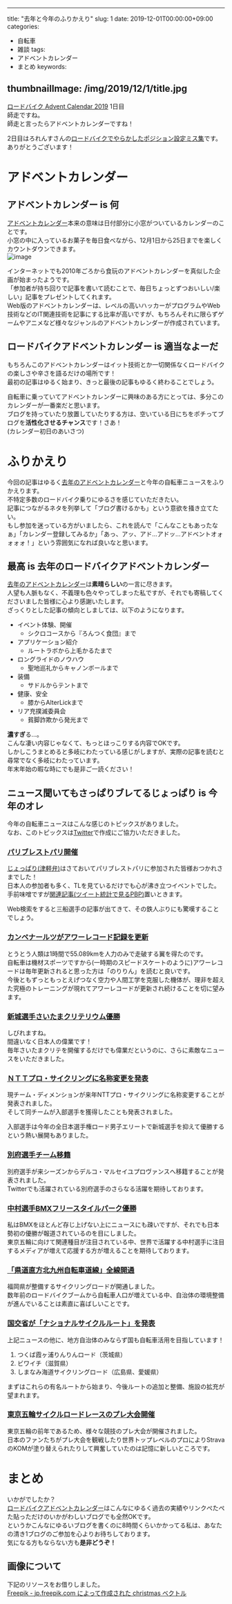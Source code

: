 
---
title: "去年と今年のふりかえり"
slug: 1
date: 2019-12-01T00:00:00+09:00
categories:
- 自転車
- 雑談
tags:
- アドベントカレンダー
- まとめ
keywords:

thumbnailImage: /img/2019/12/1/title.jpg
---

[ロードバイク Advent Calendar 2019](https://adventar.org/calendars/4172) 1日目  
師走ですね。  
師走と言ったらアドベントカレンダーですね！  
  
2日目はろれんすさんの[ロードバイクでやらかしたポジション設定ミス集](https://rorensu-2236.hatenablog.com/entry/2019/12/04/204316)です。  
ありがとうございます！  
  
<!--more-->

<!--toc-->

# アドベントカレンダー

## アドベントカレンダー is 何

[アドベントカレンダー](https://ja.wikipedia.org/wiki/%E3%82%A2%E3%83%89%E3%83%99%E3%83%B3%E3%83%88%E3%82%AB%E3%83%AC%E3%83%B3%E3%83%80%E3%83%BC)本来の意味は日付部分に小窓がついているカレンダーのことです。  
小窓の中に入っているお菓子を毎日食べながら、12月1日から25日までを楽しくカウントダウンできます。  
![image](/img/2019/12/1/1.jpg)
  
インターネットでも2010年ごろから食玩のアドベントカレンダーを真似した企画が始まったようです。  
「参加者が持ち回りで記事を書いて読むことで、毎日ちょっとずつおいしい/楽しい」記事をプレゼントしてくれます。  
Web版のアドベントカレンダーは、レベルの高いハッカーがプログラムやWeb技術などのIT関連技術を記事にする比率が高いですが、もちろんそれに限らずゲームやアニメなど様々なジャンルのアドベントカレンダーが作成されています。  

## ロードバイクアドベントカレンダー is 適当なよーだ

もちろんこのアドベントカレンダーはイット技術とか一切関係なくロードバイクの楽しさや辛さを語るだけの場所です！  
最初の記事はゆるく始まり、きっと最後の記事もゆるく終わることでしょう。  
  
自転車に乗っていてアドベントカレンダーに興味のある方にとっては、多分このカレンダーが一番楽だと思います。  
ブログを持っていたり放置していたりする方は、空いている日にちをポチってブログを**活性化させるチャンス**です！<ssr>さあ！</ssr>  
(カレンダー初日のあいさつ)  
  
# ふりかえり

今回の記事はゆるく[去年のアドベントカレンダー](https://adventar.org/calendars/3572)と今年の自転車ニュースをふりかえります。  
不特定多数のロードバイク乗りにゆるさを感じていただきたい。  
記事につながるネタを列挙して「ブログ書けるかも」という意欲を掻き立てたい。  
もし参加を迷っている方がいましたら、これを読んで「こんなこともあったなぁ」「カレンダー登録してみるか」「あっ、アッ、アド…アドッ…アドベントオォォォォ！」という雰囲気になれば良いなと思います。  

## 最高 is 去年のロードバイクアドベントカレンダー

[去年のアドベントカレンダー](https://adventar.org/calendars/3572)は**素晴らしい**の一言に尽きます。  
人望も人脈もなく、不義理も色々やってしまった私ですが、それでも寄稿してくださいました皆様に心より感謝いたします。  
ざっくりとした記事の傾向としましては、以下のようになります。  

+ イベント体験、開催
  - シクロコースから『ろんつく食団』まで
+ アプリケーション紹介
  - ルートラボから上毛かるたまで
+ ロングライドのノウハウ
  - 聖地巡礼からキャノンボールまで
+ 装備
  - サドルからテントまで
+ 健康、安全
  - 膝からAlterLickまで
+ リア充撲滅委員会
  - 貧脚詐欺から<ssr>発光</ssr>まで

**濃すぎ**る…。  
こんな凄い内容じゃなくて、もっとほっこりする内容でOKです。  
しかしこうまとめると多岐にわたっている感じがしますが、実際の記事を読むと<ssr>尋常でなく多岐</ssr>にわたっています。  
年末年始の暇な時にでも是非ご一読ください！

## ニュース聞いてもさっぱりブレてるじょっぱり is 今年のオレ

今年の自転車ニュースはこんな感じのトピックスがありました。  
なお、このトピックスは[Twitter](https://twitter.com/gunma_no_yaro/status/1199190879640018944)で作成にご協力いただきました。

### [パリブレストパリ開催](https://www.audax-japan.org/international/pbp/)

[じょっぱり(津軽弁)](https://kotobank.jp/word/%E3%81%98%E3%82%87%E3%81%A3%E3%81%B1%E3%82%8A-534960)はさておいてパリブレストパリに参加された皆様おつかれさまでした！  
日本人の参加者も多く、TLを見ているだけでも心が沸き立つイベントでした。  
手前味噌ですが[関連記事(ツイート統計で見るPBP)](/2019/08/25/)置いときます。  
  
Web検索をすると三船選手の記事が出てきて、その鉄人ぶりにも驚嘆することでしょう。  

### [カンペナールツがアワーレコード記録を更新](https://www.cyclowired.jp/news/node/292645)

とうとう人類は1時間で55.089kmを人力のみで走破する翼を得たのです。  
自転車は機材スポーツですから(一時期のスピードスケートのように)アワーレコードは毎年更新されると思った方は「のりりん」を読むと良いです。  
今後ともずっともっとえげつなく空力や人間工学を克服した機体が、理非を超えた究極のトレーニングが現れてアワーレコードが更新され続けることを切に望みます。

### [新城選手さいたまクリテリウム優勝](https://www.cyclesports.jp/topics/8708/)

しびれますね。  
間違いなく日本人の偉業です！  
毎年さいたまクリテを開催するだけでも偉業だというのに、さらに素敵なニュースをいただきました。  

### [ＮＴＴプロ・サイクリングに名称変更を発表](https://cyclist.sanspo.com/499150)

現チーム・ディメンションが来年NTTプロ・サイクリングに名称変更することが発表されました。  
そして同チームが入部選手を獲得したことも発表されました。  
  
入部選手は今年の全日本選手権ロード男子エリートで新城選手を抑えて優勝するという熱い展開もありました。

### [別府選手チーム移籍](https://www.cyclesports.jp/news/race/9781/)

別府選手が来シーズンからデルコ・マルセイユプロヴァンスへ移籍することが発表されました。  
Twitterでも活躍されている別府選手のさらなる活躍を期待しております。

### [中村選手BMXフリースタイルパーク優勝](https://www.cyclesports.jp/news/race/9439/)

私はBMXをほとんど存じ上げない上にニュースにも疎いですが、それでも日本勢初の優勝が報道されているのを目にしました。  
東京五輪に向けて関連種目が注目されている中、世界で活躍する中村選手に注目するメディアが増えて応援する方が増えることを期待しております。

### [「県道直方北九州自転車道線」全線開通](https://cyclist.sanspo.com/500379)

福岡県が整備するサイクリングロードが開通しました。  
数年前のロードバイクブームから自転車人口が増えている中、自治体の環境整備が進んでいることは素直に喜ばしいことです。

### [国交省が「ナショナルサイクルルート」を発表](https://www.mlit.go.jp/report/press/road01_hh_001227.html)

上記ニュースの他に、地方自治体のみならず国も自転車活用を目指しています！  

1. つくば霞ヶ浦りんりんロード（茨城県）
1. ビワイチ（滋賀県）
1. しまなみ海道サイクリングロード（広島県、愛媛県）

まずはこれらの有名ルートから始まり、今後ルートの追加と整備、施設の拡充が望まれます。

### [東京五輪サイクルロードレースのプレ大会開催](https://cyclist.sanspo.com/481666)

東京五輪の前年であるため、様々な競技のプレ大会が開催されました。  
日本のファンたちがプレ大会を観戦したり世界トップレベルのプロによりStravaのKOMが塗り替えられたりして興奮していたのは記憶に新しいところです。

# まとめ

 いかがでしたか？  
 [ロードバイクアドベントカレンダー](https://adventar.org/calendars/4172)はこんなにゆるく過去の実績やリンクぺたぺた貼っただけのいかがわしいブログでも全然OKです。  
 というかこんなにゆるいブログを書くのに<ssr>8時間くらい</ssr>かかってる私は、あなたの清き1ブログのご参加を心よりお待ちしております。  
気になる方もならない方も**是非どうぞ！**

## 画像について

下記のリソースをお借りしました。  
<a href="https://jp.freepik.com/free-photos-vectors/christmas">Freepik - jp.freepik.com によって作成された christmas ベクトル</a>